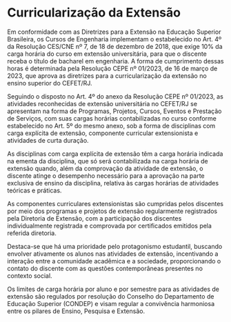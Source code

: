 # **Curricularização da Extensão**

Em conformidade com as Diretrizes para a Extensão na Educação Superior Brasileira, os Cursos de Engenharia implementam o estabelecido no Art. 4º da Resolução CES/CNE nº 7, de 18 de dezembro de 2018, que exige 10% da carga horária do curso em extensão universitária, para que o discente receba o título de bacharel em engenharia. A forma de cumprimento dessas horas é determinada pela Resolução CEPE nº 01/2023, de 16 de março de 2023, que aprova as diretrizes para a curricularização da extensão no ensino superior do CEFET/RJ.
 
Seguindo o disposto no Art. 4º do anexo da Resolução CEPE nº 01/2023, as atividades reconhecidas de extensão universitária no CEFET/RJ se apresentam na forma de Programas, Projetos, Cursos, Eventos e Prestação de Serviços, com suas cargas horárias contabilizadas no curso conforme estabelecido no Art. 5º do mesmo anexo, sob a forma de disciplinas com carga explícita de extensão, componente curricular extensionista e atividades de curta duração.
 
As disciplinas com carga explícita de extensão têm a carga horária indicada na ementa da disciplina, que só será contabilizada na carga horária de extensão quando, além da comprovação da atividade de extensão, o discente atinge o desempenho necessário para a aprovação na parte exclusiva de ensino da disciplina, relativa às cargas horárias de atividades teóricas e práticas.
 
As componentes curriculares extensionistas são cumpridas pelos discentes por meio dos programas e projetos de extensão regularmente registrados pela Diretoria de Extensão, com a participação dos discentes individualmente registrada e comprovada por certificados emitidos pela referida diretoria.
 
Destaca-se que há uma prioridade pelo protagonismo estudantil, buscando envolver ativamente os alunos nas atividades de extensão, incentivando a interação entre a comunidade acadêmica e a sociedade, proporcionando o contato do discente com as questões contemporâneas presentes no contexto social.
 
Os limites de carga horária por aluno e por semestre para as atividades de extensão são regulados por resolução do Conselho do Departamento de Educação Superior (CONDEP) e visam regular a convivência harmoniosa entre os pilares de Ensino, Pesquisa e Extensão.

